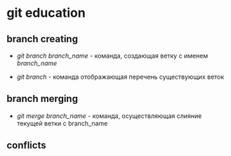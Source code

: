 # git education
## branch creating
* *git branch branch_name* - команда, создающая ветку с именем *branch_name*

* *git branch* - команда отображающая перечень существующих веток

## branch merging

* *git merge branch_name* - команда, осуществляющая слияние текущей ветки с branch_name

## conflicts